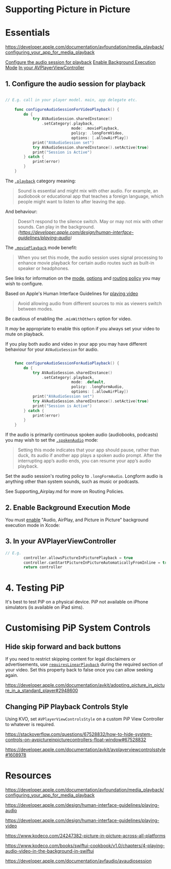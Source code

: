 #  Supporting Picture in Picture

# Essentials

https://developer.apple.com/documentation/avfoundation/media_playback/configuring_your_app_for_media_playback

[Configure the audio session for playback](#1-configure-the-audio-session-for-playback)
[Enable Background Execution Mode](#2-enable-background-execution-mode)
[ In your AVPlayerViewController](#3-in-your-avplayerviewcontroller)

## 1. Configure the audio session for playback

```swift

// E.g. call in your player model. main, app delegate etc. 
    
    func configureAudioSessionForVideoPlayback() {
        do {
            try AVAudioSession.sharedInstance()
                .setCategory(.playback,
                             mode: .moviePlayback,
                             policy: .longFormVideo,
                             options: [.allowAirPlay])
            print("AVAudioSession set")
            try AVAudioSession.sharedInstance().setActive(true)
            print("Session is Active")
        } catch {
            print(error)
        }
    }

```

The [`.playback`](https://developer.apple.com/documentation/avfaudio/avaudiosession/category/1616509-playback) category meaning:

> Sound is essential and might mix with other audio. For example, an audiobook or educational app that teaches a foreign language, which people might want to listen to after leaving the app. 

And behaviour:

> Doesn’t respond to the silence switch. May or may not mix with other sounds. Can play in the background.
> _(https://developer.apple.com/design/human-interface-guidelines/playing-audio)_

The [`.moviePlayback`](https://developer.apple.com/documentation/avfaudio/avaudiosession/mode/1616623-movieplayback) mode benefit:

> When you set this mode, the audio session uses signal processing to enhance movie playback for certain audio routes such as built-in speaker or headphones.

See links for information on the [mode](https://developer.apple.com/documentation/avfaudio/avaudiosession/mode), [options](https://developer.apple.com/documentation/avfaudio/avaudiosession/categoryoptions) and [routing policy](https://developer.apple.com/documentation/avfaudio/avaudiosession/routesharingpolicy) you may wish to configure. 

Based on Apple's Human Interface Guidelines for [playing video](https://developer.apple.com/design/human-interface-guidelines/playing-video)

> Avoid allowing audio from different sources to mix as viewers switch between modes.

Be cautious of enabling the `.mixWithOthers` option for video. 

It _may_ be appropriate to enable this option if you always set your video to mute on playback. 

If you play both audio and video in your app you may have different behaviour for your `AVAudioSession` for audio.

```swift

    func configureAudioSessionForAudioPlayback() {
        do {
            try AVAudioSession.sharedInstance()
                .setCategory(.playback,
                             mode: .default,
                             policy: .longFormAudio,
                             options: [.allowAirPlay])
            print("AVAudioSession set")
            try AVAudioSession.sharedInstance().setActive(true)
            print("Session is Active")
        } catch {
            print(error)
        }
    }
```

If the audio is primarily continuous spoken audio (audiobooks, podcasts) you may wish to set the [`.spokenAudio`](https://developer.apple.com/documentation/avfaudio/avaudiosession/mode/1616510-spokenaudio) mode:

> Setting this mode indicates that your app should pause, rather than duck, its audio if another app plays a spoken audio prompt. After the interrupting app’s audio ends, you can resume your app’s audio playback.

Set the audio session's routing policy to `.longFormAudio`. Longform audio is anything other than system sounds, such as music or podcasts.

See Supporting_Airplay.md for more on Routing Policies. 

## 2. Enable Background Execution Mode

You must [enable](https://developer.apple.com/documentation/avfoundation/media_playback/configuring_your_app_for_media_playback#4182619) "Audio, AirPlay, and Picture in Picture" background execution mode in Xcode:

## 3. In your AVPlayerViewController

```swift
// E.g. 
        controller.allowsPictureInPicturePlayback = true
        controller.canStartPictureInPictureAutomaticallyFromInline = true
        return controller
```

# 4. Testing PiP

It's best to test PiP on a physical device. PiP not available on iPhone simulators (is available on iPad sims). 
 
# Customising PiP System Controls

## Hide skip forward and back buttons

 If you need to restrict skipping content for legal disclaimers or advertisements, use [`requiresLinearPlayback`](https://developer.apple.com/documentation/avkit/avpictureinpicturecontroller/3566335-requireslinearplayback) during the required section of your video. Set this property back to false once you can allow seeking again.

https://developer.apple.com/documentation/avkit/adopting_picture_in_picture_in_a_standard_player#2948600

## Changing PiP Playback Controls Style

Using KVO, set `AVPlayerViewControlsStyle` on a custom PiP View Controller to whatever is required.

https://stackoverflow.com/questions/67528832/how-to-hide-system-controls-on-avpictureinpicturecontrollers-float-window#67528832

https://developer.apple.com/documentation/avkit/avplayerviewcontrolsstyle#1608978
 
# Resources

https://developer.apple.com/documentation/avfoundation/media_playback/configuring_your_app_for_media_playback

https://developer.apple.com/design/human-interface-guidelines/playing-audio

https://developer.apple.com/design/human-interface-guidelines/playing-video

https://www.kodeco.com/24247382-picture-in-picture-across-all-platforms

https://www.kodeco.com/books/swiftui-cookbook/v1.0/chapters/4-playing-audio-video-in-the-background-in-swiftui

https://developer.apple.com/documentation/avfaudio/avaudiosession 